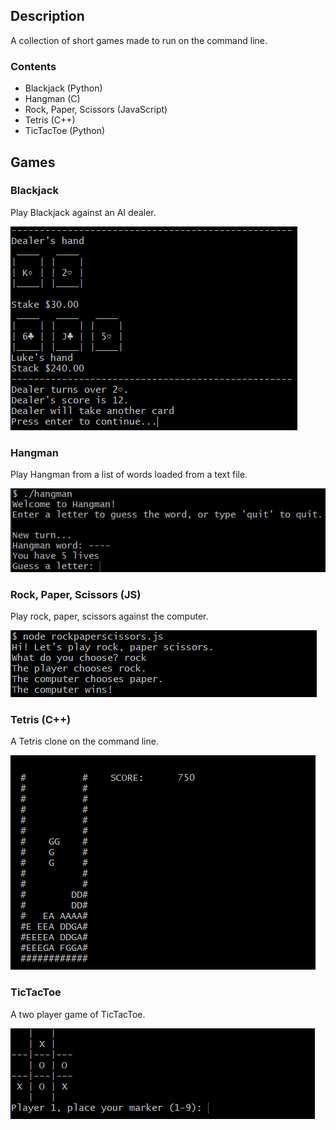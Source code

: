 ## Description

A collection of short games made to run on the command line.

### Contents
- Blackjack (Python)
- Hangman (C)
- Rock, Paper, Scissors (JavaScript)
- Tetris (C++)
- TicTacToe (Python)

## Games

### Blackjack
Play Blackjack against an AI dealer.

![](blackjack.png)

### Hangman
Play Hangman from a list of words loaded from a text file.

![](hangman.png)

### Rock, Paper, Scissors (JS)
Play rock, paper, scissors against the computer.

![](rockpaperscissors.png)

### Tetris (C++)
A Tetris clone on the command line.

![](tetris.png)

### TicTacToe
A two player game of TicTacToe.

![](tictactoe.png)
